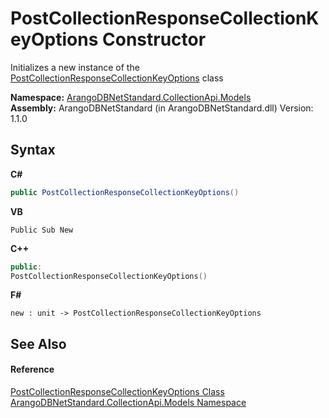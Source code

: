 # PostCollectionResponseCollectionKeyOptions Constructor 
 

Initializes a new instance of the <a href="987a92c7-3077-1ff5-4861-7ed985c43478">PostCollectionResponseCollectionKeyOptions</a> class

**Namespace:**&nbsp;<a href="eddef630-2e74-9b99-ee5b-91305adea48b">ArangoDBNetStandard.CollectionApi.Models</a><br />**Assembly:**&nbsp;ArangoDBNetStandard (in ArangoDBNetStandard.dll) Version: 1.1.0

## Syntax

**C#**<br />
``` C#
public PostCollectionResponseCollectionKeyOptions()
```

**VB**<br />
``` VB
Public Sub New
```

**C++**<br />
``` C++
public:
PostCollectionResponseCollectionKeyOptions()
```

**F#**<br />
``` F#
new : unit -> PostCollectionResponseCollectionKeyOptions
```


## See Also


#### Reference
<a href="987a92c7-3077-1ff5-4861-7ed985c43478">PostCollectionResponseCollectionKeyOptions Class</a><br /><a href="eddef630-2e74-9b99-ee5b-91305adea48b">ArangoDBNetStandard.CollectionApi.Models Namespace</a><br />